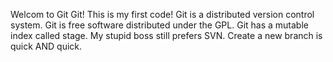 Welcom to Git Git!
This is my first code!
Git is a distributed version control system.
Git is free software distributed under the GPL.
Git has a mutable index called stage.
My stupid boss still prefers SVN.
Create a new branch is quick AND quick.
